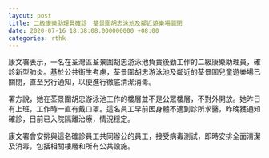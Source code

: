 ```yaml
---
layout: post
title: 二級康樂助理員確診　荃景圍胡忠泳池及鄰近遊樂場關閉
date: 2020-07-16 18:38:08.000000000 +08:00
categories: rthk
---
```


康文署表示，一名在荃灣區荃景圍胡忠游泳池負責後勤工作的二級康樂助理員，確診新型肺炎。基於公共衞生考慮，荃景圍胡忠游泳池及鄰近的荃景圍兒童遊樂場已關閉，直至另行通知，以便進行徹底清潔消毒。

署方說，她在荃景圍胡忠游泳池工作的樓層並不是公眾樓層，不對外開放。她昨日有上班，工作時一直有戴口罩。這名員工早前因身體不適到診所求醫，昨晚獲通知確診，目前已入院隔離治療，情況穩定。

康文署會安排與這名確診員工共同辦公的員工，接受病毒測試，即時安排全面清潔及消毒，包括相關樓層和所有公共設施。
